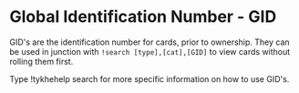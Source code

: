 # Global Identification Number - GID

GID's are the identification number for cards, prior to ownership. They can be used in junction with `!search [type],[cat],[GID]` to view cards without rolling them first.

Type !tykhehelp search for more specific information on how to use GID's.